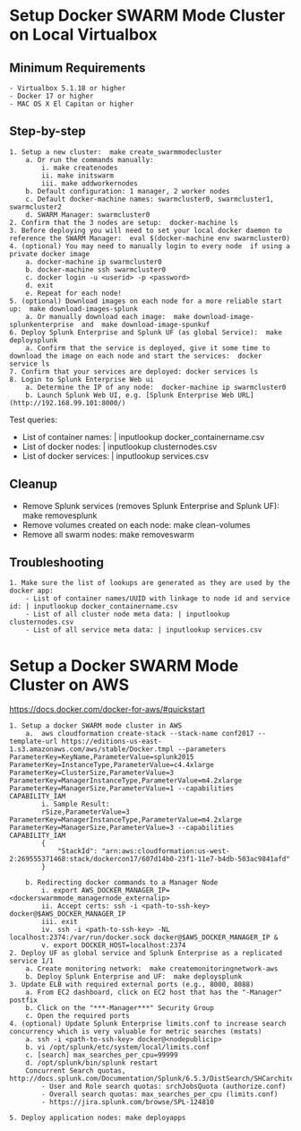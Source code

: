 
# Setup Docker SWARM Mode Cluster on Local Virtualbox
## Minimum Requirements
	- Virtualbox 5.1.18 or higher
	- Docker 17 or higher
	- MAC OS X El Capitan or higher

## Step-by-step
	1. Setup a new cluster:  make create_swarmmodecluster 
		a. Or run the commands manually:
			i. make createnodes 
			ii. make initswarm 
			iii. make addworkernodes 
		b. Default configuration: 1 manager, 2 worker nodes
		c. Default docker-machine names: swarmcluster0, swarmcluster1, swarmcluster2
		d. SWARM Manager: swarmcluster0
	2. Confirm that the 3 nodes are setup:  docker-machine ls 
	3. Before deploying you will need to set your local docker daemon to reference the SWARM Manager:  eval $(docker-machine env swarmcluster0) 
	4. (optional) You may need to manually login to every node  if using a private docker image
		a. docker-machine ip swarmcluster0
		b. docker-machine ssh swarmcluster0
		c. docker login -u <userid> -p <password>
		d. exit
		e. Repeat for each node!
	5. (optional) Download images on each node for a more reliable start up:  make download-images-splunk 
		a. Or manually download each image:  make download-image-splunkenterprise  and  make download-image-spunkuf 
	6. Deploy Splunk Enterprise and Splunk UF (as global Service):  make deploysplunk 
		a. Confirm that the service is deployed, give it some time to download the image on each node and start the services:  docker service ls 
	7. Confirm that your services are deployed: docker services ls
	8. Login to Splunk Enterprise Web ui
		a. Determine the IP of any node:  docker-machine ip swarmcluster0 
		b. Launch Splunk Web UI, e.g. [Splunk Enterprise Web URL] (http://192.168.99.101:8000/)

Test queries:
- List of container names: | inputlookup docker_containername.csv
- List of docker nodes: | inputlookup clusternodes.csv
- List of docker services: | inputlookup services.csv

## Cleanup
- Remove Splunk services (removes Splunk Enterprise and Splunk UF): make removesplunk
- Remove volumes created on each node: make clean-volumes
- Remove all swarm nodes: make removeswarm 

## Troubleshooting
    1. Make sure the list of lookups are generated as they are used by the docker app:
		- List of container names/UUID with linkage to node id and service id: | inputlookup docker_containername.csv
		- List of all cluster node meta data: | inputlookup clusternodes.csv
		- List of all service meta data: | inputlookup services.csv

# Setup a Docker SWARM Mode Cluster on AWS
https://docs.docker.com/docker-for-aws/#quickstart

	1. Setup a docker SWARM mode cluster in AWS
		a.  aws cloudformation create-stack --stack-name conf2017 --template-url https://editions-us-east-1.s3.amazonaws.com/aws/stable/Docker.tmpl --parameters ParameterKey=KeyName,ParameterValue=splunk2015 ParameterKey=InstanceType,ParameterValue=c4.4xlarge ParameterKey=ClusterSize,ParameterValue=3 ParameterKey=ManagerInstanceType,ParameterValue=m4.2xlarge ParameterKey=ManagerSize,ParameterValue=1 --capabilities CAPABILITY_IAM 
			i. Sample Result:
			rSize,ParameterValue=3 ParameterKey=ManagerInstanceType,ParameterValue=m4.2xlarge ParameterKey=ManagerSize,ParameterValue=3 --capabilities CAPABILITY_IAM
			{
			    "StackId": "arn:aws:cloudformation:us-west-2:269555371468:stack/dockercon17/607d14b0-23f1-11e7-b4db-503ac9841afd"
			}
			
		b. Redirecting docker commands to a Manager Node
			i. export AWS_DOCKER_MANAGER_IP=<dockerswarmmode_managernode_externalip>
			ii. Accept certs: ssh -i <path-to-ssh-key> docker@$AWS_DOCKER_MANAGER_IP
			iii. exit
			iv. ssh -i <path-to-ssh-key> -NL localhost:2374:/var/run/docker.sock docker@$AWS_DOCKER_MANAGER_IP &
			v. export DOCKER_HOST=localhost:2374
	2. Deploy UF as global service and Splunk Enterprise as a replicated service 1/1
		a. Create monitoring network:  make createmonitoringnetwork-aws 
		b. Deploy Splunk Enterprise and UF:  make deploysplunk 	
	3. Update ELB with required external ports (e.g., 8000, 8088)
		a. From EC2 dashboard, click on EC2 host that has the "-Manager" postfix
		b. Click on the "***-Manager***" Security Group
		c. Open the required ports
	4. (optional) Update Splunk Enterprise limits.conf to increase search concurrency which is very valuable for metric searches (mstats)
		a. ssh -i <path-to-ssh-key> docker@<nodepublicip>
		b. vi /opt/splunk/etc/system/local/limits.conf
		c. [search] max_searches_per_cpu=99999
		d. /opt/splunk/bin/splunk restart
		Concurrent Search quotas, http://docs.splunk.com/Documentation/Splunk/6.5.3/DistSearch/SHCarchitecture
			- User and Role search quotas: srchJobsQuota (authorize.conf)
			- Overall search quotas: max_searches_per_cpu (limits.conf)
			- https://jira.splunk.com/browse/SPL-124810
		
	5. Deploy application nodes: make deployapps

